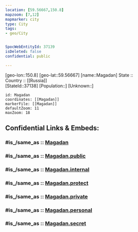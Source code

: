 ```yaml
---
location: [59.56667,150.8] 
mapzoom: [7,12] 
mapmarker: city 
type: City
tags:
- geo/City


SpocWebEntityId: 37139
isDeleted: false
confidential: public

---
```

[geo-lon::150.8] 
[geo-lat::59.56667] 
[name::Magadan] 
State ::  
Country :: [[Russia]]  
[StateId::37138] 
[Population::] 
[Unknown::] 


```leaflet
id: Magadan
coordinates: [[Magadan]] 
markerFile: [[Magadan]] 
defaultZoom: 11 
maxZoom: 18
```


## Confidential Links & Embeds: 

### #is_/same_as :: [Magadan](/_Standards/Earth/Continent/Asia/Asia~North/Asia~NorthEast/Magadan_Oblast/City/Magadan.md) 

### #is_/same_as :: [Magadan.public](/_public/Earth/Continent/Asia/Asia~North/Asia~NorthEast/Magadan_Oblast/City/Magadan.public.md) 

### #is_/same_as :: [Magadan.internal](/_internal/Earth/Continent/Asia/Asia~North/Asia~NorthEast/Magadan_Oblast/City/Magadan.internal.md) 

### #is_/same_as :: [Magadan.protect](/_protect/Earth/Continent/Asia/Asia~North/Asia~NorthEast/Magadan_Oblast/City/Magadan.protect.md) 

### #is_/same_as :: [Magadan.private](/_private/Earth/Continent/Asia/Asia~North/Asia~NorthEast/Magadan_Oblast/City/Magadan.private.md) 

### #is_/same_as :: [Magadan.personal](/_personal/Earth/Continent/Asia/Asia~North/Asia~NorthEast/Magadan_Oblast/City/Magadan.personal.md) 

### #is_/same_as :: [Magadan.secret](/_secret/Earth/Continent/Asia/Asia~North/Asia~NorthEast/Magadan_Oblast/City/Magadan.secret.md)


